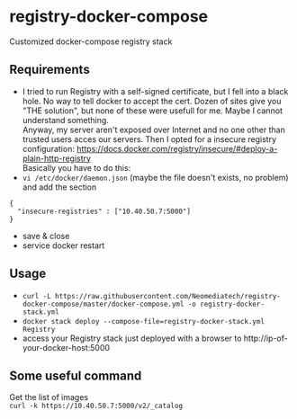 # registry-docker-compose
Customized docker-compose registry stack

## Requirements
* I tried to run Registry with a self-signed certificate, but I fell into a black hole. No way to tell docker to accept the cert. Dozen of sites give you "THE solution", but none of these were usefull for me. Maybe I cannot understand something.  
Anyway, my server aren't exposed over Internet and no one other than trusted users acces our servers. Then I opted for a insecure registry configuration: https://docs.docker.com/registry/insecure/#deploy-a-plain-http-registry  
Basically you have to do this:  
* `vi /etc/docker/daemon.json` (maybe the file doesn't exists, no problem) and add the section  
```
{
  "insecure-registries" : ["10.40.50.7:5000"]
}
```
* save & close
* service docker restart

## Usage
* `curl -L https://raw.githubusercontent.com/Neomediatech/registry-docker-compose/master/docker-compose.yml -o registry-docker-stack.yml`
* `docker stack deploy --compose-file=registry-docker-stack.yml Registry`
* access your Registry stack just deployed with a browser to http://ip-of-your-docker-host:5000

## Some useful command
Get the list of images  
`curl -k https://10.40.50.7:5000/v2/_catalog`  
